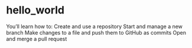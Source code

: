 # hello_world
You’ll learn how to:      Create and use a repository     Start and manage a new branch     Make changes to a file and push them to GitHub as commits     Open and merge a pull request
